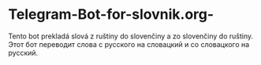 # Telegram-Bot-for-slovnik.org-
Tento bot prekladá slová z ruštiny do slovenčiny a zo slovenčiny do ruštiny. Этот бот переводит слова с русского на словацкий и со словацкого на русский.
